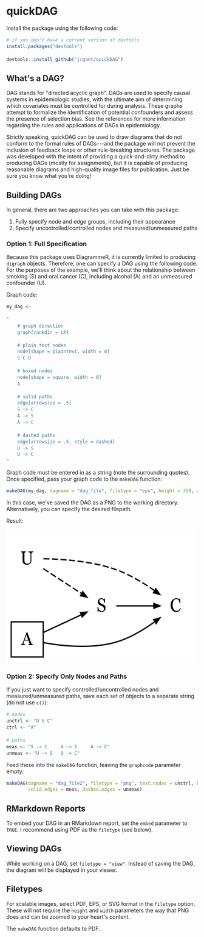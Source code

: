 
<!-- README.md is generated from README.Rmd. Please edit that file -->
quickDAG
========

Install the package using the following code:

``` r
# if you don't have a current version of devtools
install.packages("devtools")

devtools::install_github("jrgant/quickDAG")
```

What's a DAG?
-------------

DAG stands for "directed acyclic graph". DAGs are used to specify causal systems in epidemiologic studies, with the ultimate aim of determining which covariates must be controlled for during analysis. These graphs attempt to formalize the identification of potential confounders and assess the presence of selection bias. See the references for more information regarding the rules and applications of DAGs in epidemiology.

Strictly speaking, quickDAG can be used to draw diagrams that do not conform to the formal rules of DAGs---and the package will not prevent the inclusion of feedback loops or other rule-breaking structures. The package was developed with the intent of providing a quick-and-dirty method to producing DAGs (mostly for assignments), but it is capable of producing reasonable diagrams and high-quality image files for publication. Just be sure you know what you're doing!

Building DAGs
-------------

In general, there are two approaches you can take with this package:

1.  Fully specify node and edge groups, including their appearance
2.  Specify uncontrolled/controlled nodes and measured/unmeasured paths

### Option 1: Full Specification

Because this package uses DiagrammeR, it is currently limited to producing `digraph` objects. Therefore, one can specify a DAG using the following code. For the purposes of the example, we'll think about the relationship between smoking (S) and oral cancer (C), including alcohol (A) and an unmeasured confounder (U).

Graph code:

``` r
my_dag <- 

"
    # graph direction
    graph[rankdir = LR]
    
    # plain text nodes
    node[shape = plaintext, width = 0]
    S C U
    
    # boxed nodes
    node[shape = square, width = 0]
    A

    # solid paths 
    edge[arrowsize = .5]
    S -> C
    A -> S
    A -> C

    # dashed paths
    edge[arrowsize = .5, style = dashed]
    U -> S
    U -> C
"
```

Graph code must be entered in as a string (note the surrounding quotes). Once specified, pass your graph code to the `makeDAG` function:

``` r
makeDAG(my_dag, dagname = "dag_file", filetype = "eps", height = 350, width = 500)
```

In this case, we've saved the DAG as a PNG to the working directory. Alternatively, you can specify the desired filepath.

Result:

<img src="readme_images/dag_file.png" width="500" />

### Option 2: Specify Only Nodes and Paths

If you just want to specify controlled/uncontrolled nodes and measured/unmeasured paths, save each set of objects to a separate string (do not use `c()`):

``` r
# nodes
unctrl <- "U S C"
ctrl <- "A"

# paths
meas <- "S -> C     A -> S     A -> C"
unmeas <- "U -> S   U -> C"
```

Feed these into the `makeDAG` function, leaving the `graphcode` parameter empty:

``` r
makeDAG(dagname = "dag_file2", filetype = "png", text.nodes = unctrl, box.nodes = ctrl,
        solid.edges = meas, dashed.edges = unmeas)
```

RMarkdown Reports
-----------------

To embed your DAG in an RMarkdown report, set the `embed` parameter to `TRUE`. I recommend using PDF as the `filetype` (see below).

Viewing DAGs
------------

While working on a DAG, set `filetype = "view"`. Instead of saving the DAG, the diagram will be displayed in your viewer.

Filetypes
---------

For scalable images, select PDF, EPS, or SVG format in the `filetype` option. These will not require the `height` and `width` parameters the way that PNG does and can be zoomed to your heart's content.

The `makeDAG` function defaults to PDF.
